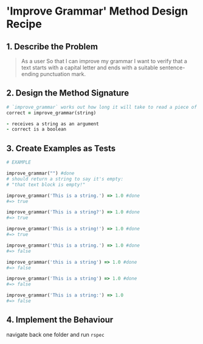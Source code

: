 # 'Improve Grammar' Method Design Recipe

## 1. Describe the Problem

> As a user
> So that I can improve my grammar
> I want to verify that a text starts with a capital letter and ends with a
> suitable sentence-ending punctuation mark.

## 2. Design the Method Signature

```ruby
# `improve_grammar` works out how long it will take to read a piece of text
correct = improve_grammar(string)

- receives a string as an argument
- correct is a boolean

```

## 3. Create Examples as Tests

```ruby
# EXAMPLE

improve_grammar("") #done
# should return a string to say it's empty: 
# "that text block is empty!"

improve_grammar('This is a string.') => 1.0 #done
#=> true

improve_grammar('This is a string?') => 1.0 #done
#=> true

improve_grammar('This is a string!') => 1.0 #done
#=> true

improve_grammar('this is a string.') => 1.0 #done
#=> false

improve_grammar('this is a string') => 1.0 #done
#=> false

improve_grammar('This is a string') => 1.0 #done
#=> false

improve_grammar('This is a string:') => 1.0
#=> false
```

## 4. Implement the Behaviour

navigate back one folder and run ```rspec```

